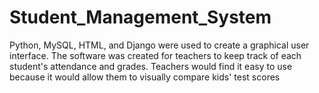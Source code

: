 # Student_Management_System
Python, MySQL, HTML, and Django were used to create a graphical user interface. The software was created for teachers to keep track of each student's attendance and grades. Teachers would find it easy to use because it would allow them to visually compare kids' test scores
